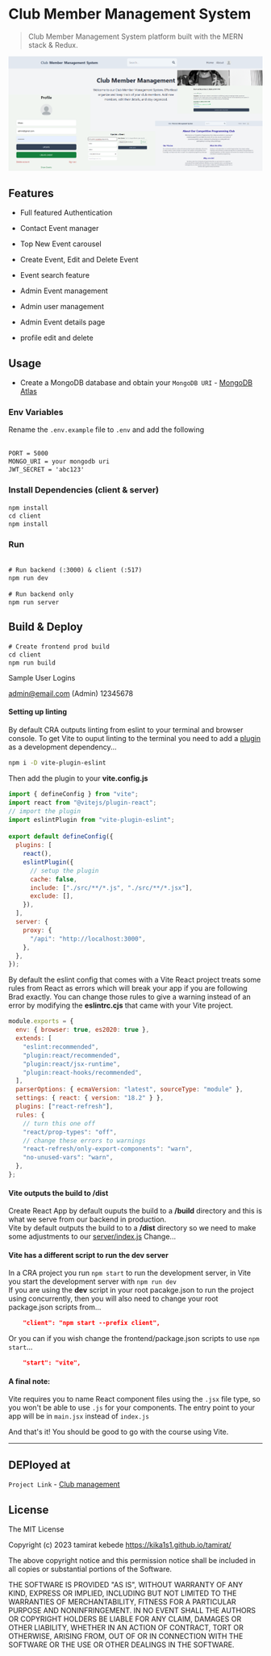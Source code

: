 # Club Member Management System

> Club Member Management System platform built with the MERN stack & Redux.

<img src="https://github.com/kika1s1/cmms/blob/main/client/images/screen.png">

<!-- toc -->

<!-- tocstop -->

## Features

- Full featured Authentication
- Contact Event manager
- Top New Event carousel
- Create Event, Edit and Delete Event
- Event search feature

- Admin Event management
- Admin user management
- Admin Event details page
- profile edit and delete

## Usage

- Create a MongoDB database and obtain your `MongoDB URI` - [MongoDB Atlas](https://www.mongodb.com/cloud/atlas/register)

### Env Variables

Rename the `.env.example` file to `.env` and add the following

```

PORT = 5000
MONGO_URI = your mongodb uri
JWT_SECRET = 'abc123'

```

### Install Dependencies (client & server)

```
npm install
cd client
npm install
```

### Run

```

# Run backend (:3000) & client (:517)
npm run dev

# Run backend only
npm run server
```

## Build & Deploy

```
# Create frontend prod build
cd client
npm run build
```

Sample User Logins

admin@email.com (Admin)
12345678

#### Setting up linting

By default CRA outputs linting from eslint to your terminal and browser console.
To get Vite to ouput linting to the terminal you need to add a [plugin](https://www.npmjs.com/package/vite-plugin-eslint) as a
development dependency...

```bash
npm i -D vite-plugin-eslint

```

Then add the plugin to your **vite.config.js**

```js
import { defineConfig } from "vite";
import react from "@vitejs/plugin-react";
// import the plugin
import eslintPlugin from "vite-plugin-eslint";

export default defineConfig({
  plugins: [
    react(),
    eslintPlugin({
      // setup the plugin
      cache: false,
      include: ["./src/**/*.js", "./src/**/*.jsx"],
      exclude: [],
    }),
  ],
  server: {
    proxy: {
      "/api": "http://localhost:3000",
    },
  },
});
```

By default the eslint config that comes with a Vite React project treats some
rules from React as errors which will break your app if you are following Brad exactly.
You can change those rules to give a warning instead of an error by modifying
the **eslintrc.cjs** that came with your Vite project.

```js
module.exports = {
  env: { browser: true, es2020: true },
  extends: [
    "eslint:recommended",
    "plugin:react/recommended",
    "plugin:react/jsx-runtime",
    "plugin:react-hooks/recommended",
  ],
  parserOptions: { ecmaVersion: "latest", sourceType: "module" },
  settings: { react: { version: "18.2" } },
  plugins: ["react-refresh"],
  rules: {
    // turn this one off
    "react/prop-types": "off",
    // change these errors to warnings
    "react-refresh/only-export-components": "warn",
    "no-unused-vars": "warn",
  },
};
```

#### Vite outputs the build to /dist

Create React App by default ouputs the build to a **/build** directory and this is
what we serve from our backend in production.  
Vite by default outputs the build to to a **/dist** directory so we need to make
some adjustments to our [server/index.js](/server/index.js)
Change...

#### Vite has a different script to run the dev server

In a CRA project you run `npm start` to run the development server, in Vite you
start the development server with `npm run dev`  
If you are using the **dev** script in your root pacakge.json to run the project
using concurrently, then you will also need to change your root package.json
scripts from...

```json
    "client": "npm start --prefix client",
```

Or you can if you wish change the frontend/package.json scripts to use `npm
start`...

```json
    "start": "vite",
```

#### A final note:

Vite requires you to name React component files using the `.jsx` file
type, so you won't be able to use `.js` for your components. The entry point to
your app will be in `main.jsx` instead of `index.js`

And that's it! You should be good to go with the course using Vite.

---

## DEPloyed at

`Project Link` - [Club management ](https://csec-astu.onrender.com/)

## License

The MIT License

Copyright (c) 2023 tamirat kebede https://kika1s1.github.io/tamirat/

The above copyright notice and this permission notice shall be included in
all copies or substantial portions of the Software.

THE SOFTWARE IS PROVIDED "AS IS", WITHOUT WARRANTY OF ANY KIND, EXPRESS OR
IMPLIED, INCLUDING BUT NOT LIMITED TO THE WARRANTIES OF MERCHANTABILITY,
FITNESS FOR A PARTICULAR PURPOSE AND NONINFRINGEMENT. IN NO EVENT SHALL THE
AUTHORS OR COPYRIGHT HOLDERS BE LIABLE FOR ANY CLAIM, DAMAGES OR OTHER
LIABILITY, WHETHER IN AN ACTION OF CONTRACT, TORT OR OTHERWISE, ARISING FROM,
OUT OF OR IN CONNECTION WITH THE SOFTWARE OR THE USE OR OTHER DEALINGS IN
THE SOFTWARE.
